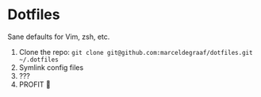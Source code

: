 # Dotfiles

Sane defaults for Vim, zsh, etc.

1. Clone the repo: `git clone git@github.com:marceldegraaf/dotfiles.git ~/.dotfiles`
2. Symlink config files
3. ???
4. PROFIT 💸
